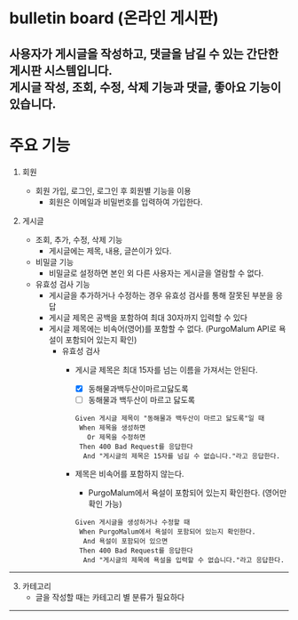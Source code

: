 # bulletin board (온라인 게시판)
사용자가 게시글을 작성하고, 댓글을 남길 수 있는 간단한 게시판 시스템입니다. </br>
게시글 작성, 조회, 수정, 삭제 기능과 댓글, 좋아요 기능이 있습니다.
---

# 주요 기능
1. 회원
    + 회원 가입, 로그인, 로그인 후 회원별 기능을 이용
        - 회원은 이메일과 비밀번호를 입력하여 가입한다.
    
2. 게시글
   + 조회, 추가, 수정, 삭제 기능
      - 게시글에는 제목, 내용, 글쓴이가 있다.
   + 비밀글 기능
      - 비밀글로 설정하면 본인 외 다른 사용자는 게시글을 열람할 수 없다.
   + 유효성 검사 기능
      - 게시글을 추가하거나 수정하는 경우 유효성 검사를 통해 잘못된 부분을 응답
      - 게시글 제목은 공백을 포함하여 최대 30자까지 입력할 수 있다
      - 게시글 제목에는 비속어(영어)를 포함할 수 없다. (PurgoMalum API로 욕설이 포함되어 있는지 확인)
        + 유효성 검사
          - 게시글 제목은 최대 15자를 넘는 이름을 가져서는 안된다.
            - [x] 동해물과백두산이마르고닳도록
            - [ ] 동해물과 백두산이 마르고 닳도록
             ```gherkin
             Given 게시글 제목이 "동해물과 백두산이 마르고 닳도록"일 때
              When 제목을 생성하면
                Or 제목을 수정하면
              Then 400 Bad Request를 응답한다
               And "게시글의 제목은 15자를 넘길 수 없습니다."라고 응답한다. 
             ```
   
          - 제목은 비속어를 포함하지 않는다.
            - PurgoMalum에서 욕설이 포함되어 있는지 확인한다. (영어만 확인 가능)
            ```gherkin
            Given 게시글을 생성하거나 수정할 때
             When PurgoMalum에서 욕설이 포함되어 있는지 확인한다.
              And 욕설이 포함되어 있으면
             Then 400 Bad Request를 응답한다
              And "게시글의 제목에 욕설을 입력할 수 없습니다."라고 응답한다.
            ```
---
3. 카테고리
   + 글을 작성할 때는 카테고리 별 분류가 필요하다
---